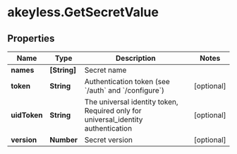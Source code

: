 # akeyless.GetSecretValue

## Properties

Name | Type | Description | Notes
------------ | ------------- | ------------- | -------------
**names** | **[String]** | Secret name | 
**token** | **String** | Authentication token (see &#x60;/auth&#x60; and &#x60;/configure&#x60;) | [optional] 
**uidToken** | **String** | The universal identity token, Required only for universal_identity authentication | [optional] 
**version** | **Number** | Secret version | [optional] 


